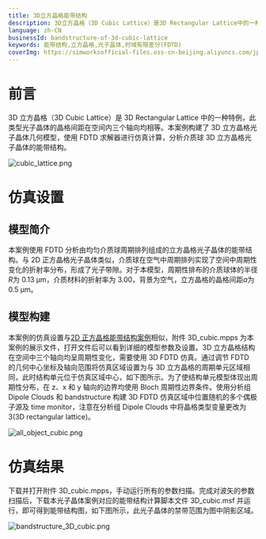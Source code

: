 ```yaml
---
title: 3D立方晶格能带结构
description: 3D立方晶格（3D Cubic Lattice）是3D Rectangular Lattice中的一种特例，此类型光子晶体的晶格间距在空间内三个轴向均相等。本案例构建了3D立方晶格光子晶体几何模型，使用FDTD求解器进行仿真计算，分析介质球3D立方晶格光子晶体的能带结构。
language: zh-CN
businessId: bandstructure-of-3d-cubic-lattice
keywords: 能带结构,立方晶格,光子晶体,时域有限差分(FDTD)
coverImg: https://simworksofficial-files.oss-cn-beijing.aliyuncs.com/jpg/3D_cubic-online_20240108155920A004.jpg
---
```


# 前言

3D 立方晶格（3D Cubic Lattice）是 3D Rectangular Lattice 中的一种特例，此类型光子晶体的晶格间距在空间内三个轴向均相等。本案例构建了 3D 立方晶格光子晶体几何模型，使用 FDTD 求解器进行仿真计算，分析介质球 3D 立方晶格光子晶体的能带结构。

![cubic_lattice.png](https://simworksofficial-files.oss-cn-beijing.aliyuncs.com/mdfile/resources/img/cubic_lattice.png)

# 仿真设置

## 模型简介

本案例使用 FDTD 分析由均匀介质球周期排列组成的立方晶格光子晶体的能带结构。与 2D 正方晶格光子晶体类似，介质球在空气中周期排列实现了空间中周期性变化的折射率分布，形成了光子带隙。对于本模型，周期性排布的介质球体的半径$R$为 0.13 μm，介质材料的折射率为 3.00，背景为空气，立方晶格的晶格间距$a$为 0.5 μm。

## 模型构建

本案例的仿真设置与[2D 正方晶格能带结构案例](/localhost/case-detail/bandstructure-of-2d-square-lattice)相似，附件 3D_cubic.mpps 为本案例的展示文件，打开文件后可以看到详细的模型参数及设置。3D 立方晶格结构在空间中三个轴向均呈周期性变化，需要使用 3D FDTD 仿真。通过调节 FDTD 的几何中心坐标及轴向范围将仿真区域设置为与 3D 立方晶格的周期单元区域相同，此时结构单元位于仿真区域中心，如下图所示。为了使结构单元模型体现出周期性分布，在 z、x 和 y 轴向的边界均使用 Bloch 周期性边界条件。使用分析组 Dipole Clouds 和 bandstructure 构建 3D FDTD 仿真区域中位置随机的多个偶极子源及 time monitor，注意在分析组 Dipole Clouds 中将晶格类型变量更改为 3(3D rectangular lattice)。

![all_object_cubic.png](https://simworksofficial-files.oss-cn-beijing.aliyuncs.com/mdfile/resources/img/all_object_cubic.png)

# 仿真结果

下载并打开附件 3D_cubic.mpps，手动运行所有的参数扫描。完成对波矢的参数扫描后，下载本光子晶体案例对应的能带结构计算脚本文件 3D_cubic.msf 并运行，即可得到能带结构图，如下图所示，此光子晶体的禁带范围为图中阴影区域。

![bandstructure_3D_cubic.png](https://simworksofficial-files.oss-cn-beijing.aliyuncs.com/mdfile/resources/img/bandstructure_3D_cubic.png)
